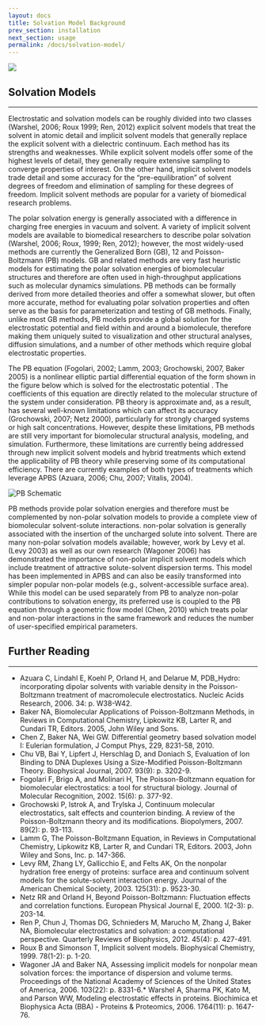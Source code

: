 ```yaml
---
layout: docs
title: Solvation Model Background
prev_section: installation
next_section: usage
permalink: /docs/solvation-model/
---
```


<img src="{{site.baseurl}}/images/apbs-icons/APBS_128_v2.png" class="apbs-icon" />

## Solvation Models
---

Electrostatic and solvation models can be roughly divided into two classes (Warshel, 2006; Roux 1999; Ren, 2012) explicit solvent models that treat the solvent in atomic detail and implicit solvent models that generally replace the explicit solvent with a dielectric continuum. Each method has its strengths and weaknesses. While explicit solvent models offer some of the highest levels of detail, they generally require extensive sampling to converge properties of interest. On the other hand, implicit solvent models trade detail and some accuracy for the “pre-equilibration” of solvent degrees of freedom and elimination of sampling for these degrees of freedom. Implicit solvent methods are popular for a variety of biomedical research problems.

The polar solvation energy is generally associated with a difference in charging free energies in vacuum and solvent. A variety of implicit solvent models are available to biomedical researchers to describe polar solvation (Warshel, 2006; Roux, 1999; Ren, 2012); however, the most widely-used methods are currently the Generalized Born (GB), 12 and Poisson-Boltzmann (PB) models. GB and related methods are very fast heuristic models for estimating the polar solvation energies of biomolecular structures and therefore are often used in high-throughput applications such as molecular dynamics simulations. PB methods can be formally derived from more detailed theories and offer a somewhat slower, but often more accurate, method for evaluating polar solvation properties and often serve as the basis for parameterization and testing of GB methods. Finally, unlike most GB methods, PB models provide a global solution for the electrostatic potential and field within and around a biomolecule, therefore making them uniquely suited to visualization and other structural analyses, diffusion simulations, and a number of other methods which require global electrostatic properties.

The PB equation (Fogolari, 2002; Lamm, 2003; Grochowski, 2007, Baker 2005) is a nonlinear elliptic partial differential equation of the form shown in the figure below which is solved for the electrostatic potential . The coefficients of this equation are directly related to the molecular structure of the system under consideration. PB theory is approximate and, as a result, has several well-known limitations which can affect its accuracy (Grochowski, 2007; Netz 2000), particularly for strongly charged systems or high salt concentrations. However, despite these limitations, PB methods are still very important for biomolecular structural analysis, modeling, and simulation. Furthermore, these limitations are currently being addressed through new implicit solvent models and hybrid treatments which extend the applicability of PB theory while preserving some of its computational efficiency. There are currently examples of both types of treatments which leverage APBS (Azuara, 2006; Chu, 2007; Vitalis, 2004).

<p><img src="{{site.baseurl}}/img/pb-schematic.png/" alt="PB Schematic" /></p>

PB methods provide polar solvation energies and therefore must be complemented by non-polar solvation models to provide a complete view of biomolecular solvent-solute interactions. non-polar solvation is generally associated with the insertion of the uncharged solute into solvent. There are many non-polar solvation models available; however, work by Levy et al. (Levy 2003) as well as our own research (Wagoner 2006) has demonstrated the importance of non-polar implicit solvent models which include treatment of attractive solute-solvent dispersion terms. This model has been implemented in APBS and can also be easily transformed into simpler popular non-polar models (e.g., solvent-accessible surface area). While this model can be used separately from PB to analyze non-polar contributions to solvation energy, its preferred use is coupled to the PB equation through a geometric flow model (Chen, 2010) which treats polar and non-polar interactions in the same framework and reduces the number of user-specified empirical parameters.

## Further Reading
---

* Azuara C, Lindahl E, Koehl P, Orland H, and Delarue M, PDB_Hydro: incorporating dipolar solvents with variable density in the Poisson-Boltzmann treatment of macromolecule electrostatics. Nucleic Acids Research, 2006. 34: p. W38-W42.
* Baker NA, Biomolecular Applications of Poisson-Boltzmann Methods, in Reviews in Computational Chemistry, Lipkowitz KB, Larter R, and Cundari TR, Editors. 2005, John Wiley and Sons.
* Chen Z, Baker NA, Wei GW. Differential geometry based solvation model I: Eulerian formulation, J Comput Phys, 229, 8231-58, 2010.
* Chu VB, Bai Y, Lipfert J, Herschlag D, and Doniach S, Evaluation of Ion Binding to DNA Duplexes Using a Size-Modified Poisson-Boltzmann Theory. Biophysical Journal, 2007. 93(9): p. 3202-9.
* Fogolari F, Brigo A, and Molinari H, The Poisson-Boltzmann equation for biomolecular electrostatics: a tool for structural biology. Journal of Molecular Recognition, 2002. 15(6): p. 377-92.
* Grochowski P, lstrok A, and Trylska J, Continuum molecular electrostatics, salt effects and counterion binding. A review of the Poisson-Boltzmann theory and its modifications. Biopolymers, 2007. 89(2): p. 93-113.
* Lamm G, The Poisson-Boltzmann Equation, in Reviews in Computational Chemistry, Lipkowitz KB, Larter R, and Cundari TR, Editors. 2003, John Wiley and Sons, Inc. p. 147-366.
* Levy RM, Zhang LY, Gallicchio E, and Felts AK, On the nonpolar hydration free energy of proteins: surface area and continuum solvent models for the solute-solvent interaction energy. Journal of the American Chemical Society, 2003. 125(31): p. 9523-30.
* Netz RR and Orland H, Beyond Poisson-Boltzmann: Fluctuation effects and correlation functions. European Physical Journal E, 2000. 1(2-3): p. 203-14.
* Ren P, Chun J, Thomas DG, Schnieders M, Marucho M, Zhang J, Baker NA, Biomolecular electrostatics and solvation: a computational perspective. Quarterly Reviews of Biophysics, 2012. 45(4): p. 427-491.
* Roux B and Simonson T, Implicit solvent models. Biophysical Chemistry, 1999. 78(1-2): p. 1-20.
* Wagoner JA and Baker NA, Assessing implicit models for nonpolar mean solvation forces: the importance of dispersion and volume terms. Proceedings of the National Academy of Sciences of the United States of America, 2006. 103(22): p. 8331-6.* Warshel A, Sharma PK, Kato M, and Parson WW, Modeling electrostatic effects in proteins. Biochimica et Biophysica Acta (BBA) - Proteins & Proteomics, 2006. 1764(11): p. 1647-76.
